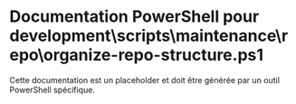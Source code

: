 # Documentation PowerShell pour development\scripts\maintenance\repo\organize-repo-structure.ps1

Cette documentation est un placeholder et doit être générée par un outil PowerShell spécifique.
